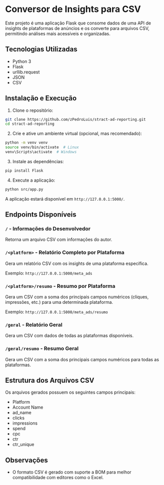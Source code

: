 # Conversor de Insights para CSV

Este projeto é uma aplicação Flask que consome dados de uma API de insights de plataformas de anúncios e os converte para arquivos CSV, permitindo análises mais acessíveis e organizadas.

## Tecnologias Utilizadas
- Python 3
- Flask
- urllib.request
- JSON
- CSV

## Instalação e Execução

1. Clone o repositório:
```bash
git clone https://github.com/zPedroLuis/stract-ad-reporting.git
cd stract-ad-reporting
```

2. Crie e ative um ambiente virtual (opcional, mas recomendado):
```bash
python -m venv venv
source venv/bin/activate  # Linux
venv\Scripts\activate  # Windows
```

3. Instale as dependências:
```bash
pip install Flask
```

4. Execute a aplicação:
```bash
python src/app.py
```

A aplicação estará disponível em `http://127.0.0.1:5000/`.

## Endpoints Disponíveis

### `/` - Informações do Desenvolvedor
Retorna um arquivo CSV com informações do autor.

### `/<platform>` - Relatório Completo por Plataforma
Gera um relatório CSV com os insights de uma plataforma específica.

Exemplo: `http://127.0.0.1:5000/meta_ads`

### `/<platform>/resumo` - Resumo por Plataforma
Gera um CSV com a soma dos principais campos numéricos (cliques, impressões, etc.) para uma determinada plataforma.

Exemplo: `http://127.0.0.1:5000/meta_ads/resumo`

### `/geral` - Relatório Geral
Gera um CSV com dados de todas as plataformas disponíveis.

### `/geral/resumo` - Resumo Geral
Gera um CSV com a soma dos principais campos numéricos para todas as plataformas.

## Estrutura dos Arquivos CSV
Os arquivos gerados possuem os seguintes campos principais:
- Platform
- Account Name
- ad_name
- clicks
- impressions
- spend
- cpc
- ctr
- ctr_unique

## Observações
- O formato CSV é gerado com suporte a BOM para melhor compatibilidade com editores como o Excel.

